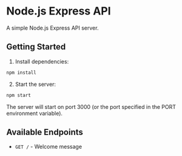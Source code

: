 # Node.js Express API

A simple Node.js Express API server.

## Getting Started

1. Install dependencies:
```bash
npm install
```

2. Start the server:
```bash
npm start
```

The server will start on port 3000 (or the port specified in the PORT environment variable).

## Available Endpoints

- `GET /` - Welcome message
